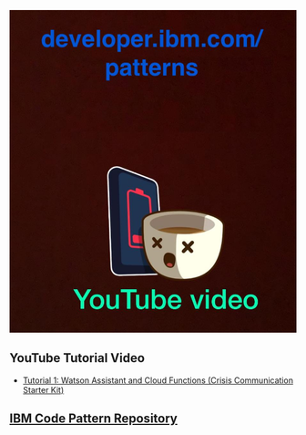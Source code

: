 
<p align="center">
    <a href= "https://developer.ibm.com/callforcode" >
        <img  src="https://raw.githubusercontent.com/IraAngeles-IBM/CFC-ASEAN-Training-Manual/master/images/code_pattern_youtube_v1.jpeg">
    </a>
</p>

## YouTube Tutorial Video

* [Tutorial 1: Watson Assistant and Cloud Functions (Crisis Communication Starter Kit)](https://youtu.be/2bDFYYMqv_g)



## [IBM Code Pattern Repository](https://developer.ibm.com/patterns/)
